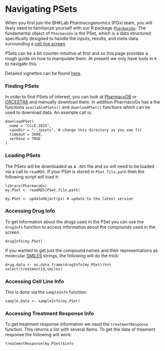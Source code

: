 # Navigating PSets


When you first join the BHKLab Pharmacogenomics (PGx) team, you will likely need to familiarize yourself with our R package [`PharmacoGx`](https://www.bioconductor.org/packages/devel/bioc/html/PharmacoGx.html).  The fundamental object of `PharmacoGx` is the PSet, which is a data structured specifically designed to handle the inputs, results, and meta-data surrounding a [cell line screen](./Cell_Viability_Screens.md). 


PSets can be a bit counter-intuitive at first and so this page provides a rough guide on how to manipulate them. At present we only have tools in `R` to navigate this.

Detailed vignettes can be found [here](https://bhklab.github.io/CBWWorkshop2024/articles/Module1.html).



### Finding PSets


In order to find PSets of interest, you can look at [PharmacoDB](https://pharmacodb.ca) or [ORCESTRA](https://orcestra.ca) and manually download them. In addition PharmacoGx has a the functions `availablePSets()` and `downloadPSet()` functions which can be used to download data. An example call is:

```
downloadPSet(
  name = "CCLE_2015",
  saveDir = "../psets", # change this directory as you see fit
  timeout = 3600,
  verbose = TRUE
)
```



### Loading PSets

The PSets will be downloaded as a `.RDS` file and so will need to be loaded via a call to `readRDS`. If your PSet is stored in `PSet.file.path` then the following script will load it:

```
library(PharmacoGx)
my.PSet <- readRDS(PSet.file.path)

my.PSet <- updateObject(ps) # update to the latest version
```

### Accessing Drug Info

To get information about the drugs used in the PSet you can use the `drugInfo` function to access information about the compounds used in the screen. 

```
drugInfo(my.PSet)
```

If you wanted to get just the compound names and their representations as molecular [SMILES](https://en.wikipedia.org/wiki/Simplified_Molecular_Input_Line_Entry_System) strings, the following will do the trick:
```
drug.data <- as.data.frame(drugInfo(my.PSet))%>% select(treatmentid,smiles)
```


### Accessing Cell Line Info

This is done via the `sampleInfo` function:

```
sample.Data <- sampleInfo(my.PSet)
```

### Accessing Treatment Response Info

To get treatment response information we need the `treatmentResponse` function. This returns a list with several items. To get the data of treament response the following will work:
```
treatmentResponse(my.PSet)$info
```


